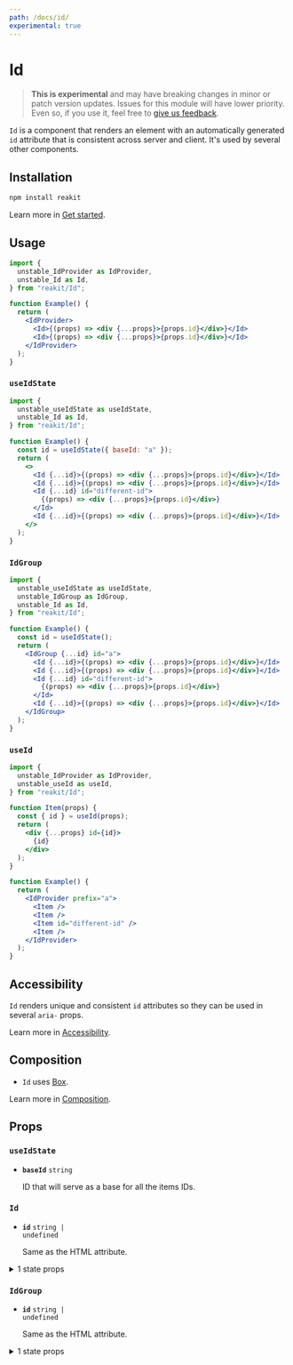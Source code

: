 ```yaml
---
path: /docs/id/
experimental: true
---
```


# Id

<blockquote experimental="true">
  <strong>This is experimental</strong> and may have breaking changes in minor or patch version updates. Issues for this module will have lower priority. Even so, if you use it, feel free to <a href="https://github.com/reakit/reakit/issues/new/choose" target="_blank">give us feedback</a>.
</blockquote>

`Id` is a component that renders an element with an automatically generated `id` attribute that is consistent across server and client. It's used by several other components.

<carbon-ad></carbon-ad>

## Installation

```sh
npm install reakit
```

Learn more in [Get started](/docs/get-started/).

## Usage

```jsx
import {
  unstable_IdProvider as IdProvider,
  unstable_Id as Id,
} from "reakit/Id";

function Example() {
  return (
    <IdProvider>
      <Id>{(props) => <div {...props}>{props.id}</div>}</Id>
      <Id>{(props) => <div {...props}>{props.id}</div>}</Id>
    </IdProvider>
  );
}
```

### `useIdState`

```jsx
import {
  unstable_useIdState as useIdState,
  unstable_Id as Id,
} from "reakit/Id";

function Example() {
  const id = useIdState({ baseId: "a" });
  return (
    <>
      <Id {...id}>{(props) => <div {...props}>{props.id}</div>}</Id>
      <Id {...id}>{(props) => <div {...props}>{props.id}</div>}</Id>
      <Id {...id} id="different-id">
        {(props) => <div {...props}>{props.id}</div>}
      </Id>
      <Id {...id}>{(props) => <div {...props}>{props.id}</div>}</Id>
    </>
  );
}
```

### `IdGroup`

```jsx
import {
  unstable_useIdState as useIdState,
  unstable_IdGroup as IdGroup,
  unstable_Id as Id,
} from "reakit/Id";

function Example() {
  const id = useIdState();
  return (
    <IdGroup {...id} id="a">
      <Id {...id}>{(props) => <div {...props}>{props.id}</div>}</Id>
      <Id {...id}>{(props) => <div {...props}>{props.id}</div>}</Id>
      <Id {...id} id="different-id">
        {(props) => <div {...props}>{props.id}</div>}
      </Id>
      <Id {...id}>{(props) => <div {...props}>{props.id}</div>}</Id>
    </IdGroup>
  );
}
```

### `useId`

```jsx
import {
  unstable_IdProvider as IdProvider,
  unstable_useId as useId,
} from "reakit/Id";

function Item(props) {
  const { id } = useId(props);
  return (
    <div {...props} id={id}>
      {id}
    </div>
  );
}

function Example() {
  return (
    <IdProvider prefix="a">
      <Item />
      <Item />
      <Item id="different-id" />
      <Item />
    </IdProvider>
  );
}
```

## Accessibility

`Id` renders unique and consistent `id` attributes so they can be used in several `aria-` props.

Learn more in [Accessibility](/docs/accessibility/).

## Composition

- `Id` uses [Box](/docs/box/).

Learn more in [Composition](/docs/composition/#props-hooks).

## Props

<!-- Automatically generated -->

### `useIdState`

- **`baseId`**
  <code>string</code>

  ID that will serve as a base for all the items IDs.

### `Id`

- **`id`**
  <code>string | undefined</code>

  Same as the HTML attribute.

<details><summary>1 state props</summary>

> These props are returned by the state hook. You can spread them into this component (`{...state}`) or pass them separately. You can also provide these props from your own state logic.

- **`baseId`**
  <code>string</code>

  ID that will serve as a base for all the items IDs.

</details>

### `IdGroup`

- **`id`**
  <code>string | undefined</code>

  Same as the HTML attribute.

<details><summary>1 state props</summary>

> These props are returned by the state hook. You can spread them into this component (`{...state}`) or pass them separately. You can also provide these props from your own state logic.

- **`baseId`**
  <code>string</code>

  ID that will serve as a base for all the items IDs.

</details>
